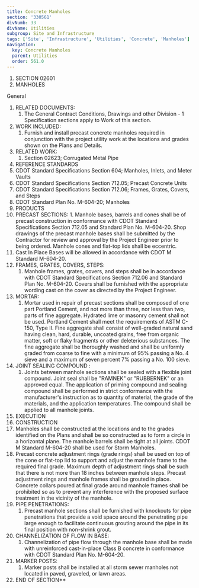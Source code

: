 ```yaml
---
title: Concrete Manholes
section: '330561'
divNumb: 33
divName: Utilities
subgroup: Site and Infrastructure
tags: ['Site', 'Infrastructure', 'Utilities', 'Concrete', 'Manholes']
navigation:
  key: Concrete Manholes
  parent: Utilities
  order: 561.0
---
```


   1. SECTION 02601
   1. MANHOLES

General
   1. RELATED DOCUMENTS:
      1. The General Contract Conditions, Drawings and other Division - 1 Specification sections apply to Work of this section.
   1. WORK INCLUDED:
      1. Furnish and install precast concrete manholes required in conjunction with the project utility work at the locations and grades shown on the Plans and Details.
   1. RELATED WORK:
      1. Section 02623; Corrugated Metal Pipe
   1. REFERENCE STANDARDS
   1. CDOT Standard Specifications Section 604; Manholes, Inlets, and Meter Vaults
   1. CDOT Standard Specifications Section 712.05; Precast Concrete Units
   1. CDOT Standard Specifications Section 712.06; Frames, Grates, Covers, and Steps
   1. CDOT Standard Plan No. M-604-20; Manholes
   1. PRODUCTS
   1. PRECAST SECTIONS:
    1. Manhole bases, barrels and cones shall be of precast construction in conformance with CDOT Standard Specifications Section 712.05 and Standard Plan No. M-604-20. Shop drawings of the precast manhole bases shall be submitted by the Contractor for review and approval by the Project Engineer prior to being ordered. Manhole cones and flat-top lids shall be eccentric.
   1. Cast In Place Bases will be allowed in accordance with CDOT M Standard M-604-20.
   1. FRAMES, GRATES, COVERS, STEPS:
      1. Manhole frames, grates, covers, and steps shall be in accordance with CDOT Standard Specifications Section 712.06 and Standard Plan No. M-604-20. Covers shall be furnished with the appropriate wording cast on the cover as directed by the Project Engineer.
   1. MORTAR:
      1. Mortar used in repair of precast sections shall be composed of one part Portland Cement, and not more than three, nor less than two, parts of fine aggregate. Hydrated lime or masonry cement shall not be used. Portland Cement shall meet the requirements of ASTM C-150, Type II. Fine aggregate shall consist of well-graded natural sand having clean, hard, durable, uncoated grains, free from organic matter, soft or flaky fragments or other deleterious substances. The fine aggregate shall be thoroughly washed and shall be uniformly graded from coarse to fine with a minimum of 95% passing a No. 4 sieve and a maximum of seven percent 7% passing a No. 100 sieve.
   1. JOINT SEALING COMPOUND :
      1. Joints between manhole sections shall be sealed with a flexible joint compound. Joint seal shall be "RAMNEK" or "RUBBERNEK" or an approved equal. The application of priming compound and sealing compound shall be performed in strict conformance with the manufacturer's instruction as to quantity of material, the grade of the materials, and the application temperatures. The compound shall be applied to all manhole joints.
   1. EXECUTION
   1. CONSTRUCTION
   1. Manholes shall be constructed at the locations and to the grades identified on the Plans and shall be so constructed as to form a circle in a horizontal plane. The manhole barrels shall be tight at all joints. CDOT M Standard M-604-20 shall be used for Storm Manholes.
   1. Precast concrete adjustment rings (grade rings) shall be used on top of the cone or flat-top lid to support and adjust the manhole frame to the required final grade. Maximum depth of adjustment rings shall be such that there is not more than 18 inches between manhole steps. Precast adjustment rings and manhole frames shall be grouted in place. Concrete collars poured at final grade around manhole frames shall be prohibited so as to prevent any interference with the proposed surface treatment in the vicinity of the manhole.
   1. PIPE PENETRATIONS:
      1. Precast manhole sections shall be furnished with knockouts for pipe penetrations that provide a void space around the penetrating pipe large enough to facilitate continuous grouting around the pipe in its final position with non-shrink grout.
   1. CHANNELIZATION OF FLOW IN BASE:
      1. Channelization of pipe flow through the manhole base shall be made with unreinforced cast-in-place Class B concrete in conformance with CDOT Standard Plan No. M-604-20.
   1. MARKER POSTS:
      1. Marker posts shall be installed at all storm sewer manholes not located in paved, graveled, or lawn areas.
1. END OF SECTION** 

